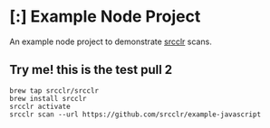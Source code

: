 # [:] Example Node Project

An example node project to demonstrate [srcclr](https://www.srcclr.com) scans.

## Try me! this is the test pull 2

```
brew tap srcclr/srcclr
brew install srcclr
srcclr activate
srcclr scan --url https://github.com/srcclr/example-javascript
```
